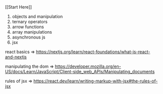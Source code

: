 [[Start Here]]

1) objects and manipulation
2) ternary operators
3) arrow functions
4) array manipulations
5) asynchronous js
6) jsx

react basics => https://nextjs.org/learn/react-foundations/what-is-react-and-nextjs

manipulating the dom => https://developer.mozilla.org/en-US/docs/Learn/JavaScript/Client-side_web_APIs/Manipulating_documents

rules of jsx => https://react.dev/learn/writing-markup-with-jsx#the-rules-of-jsx

